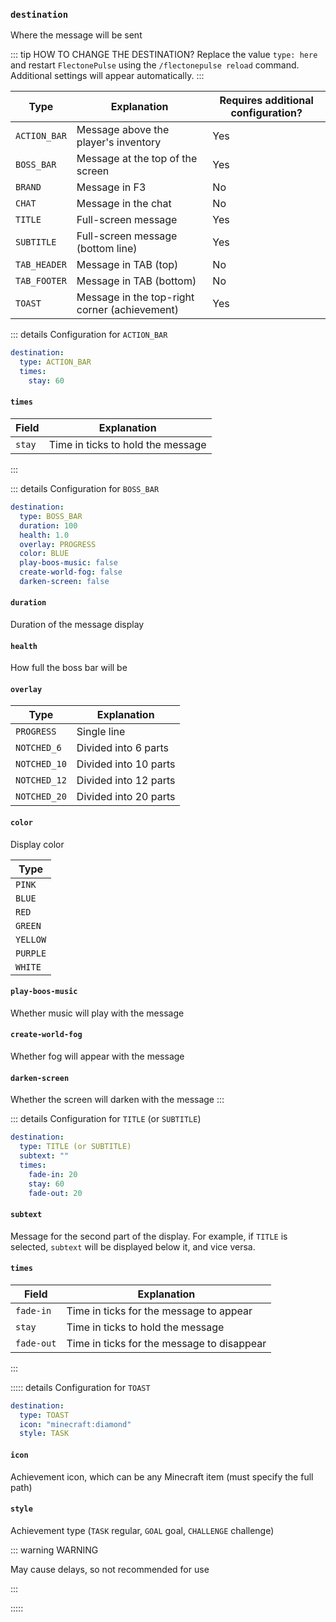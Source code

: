 ### `destination`

Where the message will be sent

::: tip HOW TO CHANGE THE DESTINATION?
Replace the value `type: here` and restart `FlectonePulse` using the `/flectonepulse reload` command. Additional settings will appear automatically.
:::

| Type          | Explanation                                    | Requires additional configuration? |
|---------------|------------------------------------------------|-------------------------------------|
| `ACTION_BAR`  | Message above the player's inventory           | Yes                                 |
| `BOSS_BAR`    | Message at the top of the screen               | Yes                                 |
| `BRAND`       | Message in F3                                  | No                                  |
| `CHAT`        | Message in the chat                            | No                                  |
| `TITLE`       | Full-screen message                            | Yes                                 |
| `SUBTITLE`    | Full-screen message (bottom line)              | Yes                                 |
| `TAB_HEADER`  | Message in TAB (top)                           | No                                  |
| `TAB_FOOTER`  | Message in TAB (bottom)                        | No                                  |
| `TOAST`       | Message in the top-right corner (achievement)  | Yes                                 |

::: details Configuration for `ACTION_BAR`
```yaml
destination:
  type: ACTION_BAR
  times:
    stay: 60
```

#### `times`

| Field       | Explanation                            |
|-------------|----------------------------------------|
| `stay`      | Time in ticks to hold the message      |
:::

::: details Configuration for `BOSS_BAR`

```yaml
destination:
  type: BOSS_BAR
  duration: 100
  health: 1.0
  overlay: PROGRESS
  color: BLUE
  play-boos-music: false
  create-world-fog: false
  darken-screen: false
```

#### `duration`

Duration of the message display

#### `health`

How full the boss bar will be

#### `overlay`

| Type          | Explanation                |
|---------------|----------------------------|
| `PROGRESS`    | Single line                |
| `NOTCHED_6`   | Divided into 6 parts       |
| `NOTCHED_10`  | Divided into 10 parts      |
| `NOTCHED_12`  | Divided into 12 parts      |
| `NOTCHED_20`  | Divided into 20 parts      |

#### `color`

Display color

| Type      |
|-----------|
| `PINK`    |
| `BLUE`    |
| `RED`     |
| `GREEN`   |
| `YELLOW`  |
| `PURPLE`  |
| `WHITE`   |

#### `play-boos-music`

Whether music will play with the message

#### `create-world-fog`

Whether fog will appear with the message

#### `darken-screen`

Whether the screen will darken with the message
:::

::: details Configuration for `TITLE` (or `SUBTITLE`)
```yaml
destination:
  type: TITLE (or SUBTITLE)
  subtext: ""
  times:
    fade-in: 20
    stay: 60
    fade-out: 20
```

#### `subtext`

Message for the second part of the display. For example, if `TITLE` is selected, `subtext` will be displayed below it, and vice versa.

#### `times`

| Field       | Explanation                            |
|-------------|----------------------------------------|
| `fade-in`   | Time in ticks for the message to appear |
| `stay`      | Time in ticks to hold the message      |
| `fade-out`  | Time in ticks for the message to disappear |
:::

::::: details Configuration for `TOAST`
```yaml
destination:
  type: TOAST
  icon: "minecraft:diamond"
  style: TASK
```

#### `icon`

Achievement icon, which can be any Minecraft item (must specify the full path)

#### `style`

Achievement type (`TASK` regular, `GOAL` goal, `CHALLENGE` challenge)

::: warning WARNING

May cause delays, so not recommended for use

:::

:::::